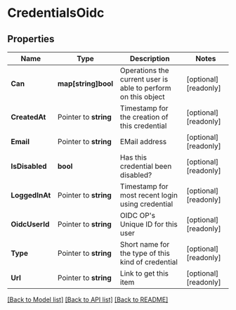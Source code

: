 # CredentialsOidc

## Properties

Name | Type | Description | Notes
------------ | ------------- | ------------- | -------------
**Can** | **map[string]bool** | Operations the current user is able to perform on this object | [optional] [readonly] 
**CreatedAt** | Pointer to **string** | Timestamp for the creation of this credential | [optional] [readonly] 
**Email** | Pointer to **string** | EMail address | [optional] [readonly] 
**IsDisabled** | **bool** | Has this credential been disabled? | [optional] [readonly] 
**LoggedInAt** | Pointer to **string** | Timestamp for most recent login using credential | [optional] [readonly] 
**OidcUserId** | Pointer to **string** | OIDC OP&#39;s Unique ID for this user | [optional] [readonly] 
**Type** | Pointer to **string** | Short name for the type of this kind of credential | [optional] [readonly] 
**Url** | Pointer to **string** | Link to get this item | [optional] [readonly] 

[[Back to Model list]](../README.md#documentation-for-models) [[Back to API list]](../README.md#documentation-for-api-endpoints) [[Back to README]](../README.md)


